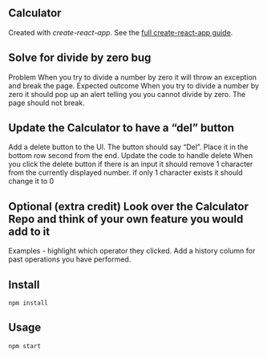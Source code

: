 Calculator
---

Created with *create-react-app*. See the [full create-react-app guide](https://github.com/facebookincubator/create-react-app/blob/master/packages/react-scripts/template/README.md).


Solve for divide by zero bug
---
Problem
When you try to divide a number by zero it will throw an exception and break the page.
Expected outcome 
When you try to divide a number by zero it should pop up an alert telling you you cannot divide by zero. 
The page should not break. 

Update the Calculator to have a “del” button
---
Add a delete button to the UI.
The button should say “Del”. 
Place it in the bottom row second from the end.
Update the code to handle delete
When you click the delete button 
if there is an input it should remove 1 character from the currently displayed number.
if only 1 character exists it should change it to 0

Optional (extra credit) Look over the Calculator Repo and think of your own feature you would add to it
---
Examples - highlight which operator they clicked.
Add a history column for past operations you have performed.  




Install
---

`npm install`



Usage
---

`npm start`
